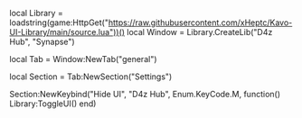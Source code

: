 local Library = loadstring(game:HttpGet("https://raw.githubusercontent.com/xHeptc/Kavo-UI-Library/main/source.lua"))()
local Window = Library.CreateLib("D4z Hub", "Synapse")

local Tab = Window:NewTab("general")

local Section = Tab:NewSection("Settings")

Section:NewKeybind("Hide UI", "D4z Hub", Enum.KeyCode.M, function()
	Library:ToggleUI()
end)
